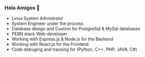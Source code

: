 ###  Hola Amigos 👋

- Linux System Admistrator 
- System Engineer under the process 
- Database design and Custom for PostgreSql & MySql databases
- PERN stack Web-developer 
- Working with Express.js & Node.js for the Backend
- Working with React.js for the Frontend
- Code debuging and tracking for (Python, C++, PHP, JAVA, C#)


<!--
**NourBanoon/NourBanoon** is a ✨ _special_ ✨ repository because its `README.md` (this file) appears on your GitHub profile.

Here are some ideas to get you started:

- 🔭 I’m currently working on ...
- 🌱 I’m currently learning ...
- 👯 I’m looking to collaborate on ...
- 🤔 I’m looking for help with ...
- 💬 Ask me about ...
- 📫 How to reach me: ...
- 😄 Pronouns: ...
- ⚡ Fun fact: ...
-->
